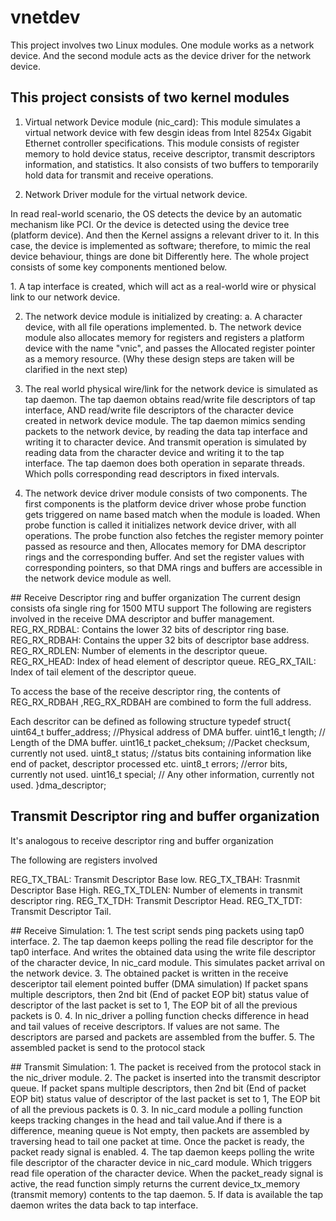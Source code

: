 # vnetdev
<p>
This project involves two Linux modules. One module works as a network device. And the second module acts as the device driver for the network device.

## This project consists of two kernel modules
1. Virtual network Device module (nic_card): This module simulates a virtual network device with few desgin ideas from Intel 8254x Gigabit Ethernet controller specifications. This module consists of register memory to hold device status, receive descriptor, transmit descriptors information, and statistics. It also consists of two buffers to temporarily hold data for transmit and receive operations.

2. Network Driver module for the virtual network device.
</p>
<p>
In read real-world scenario, the OS detects the device by an automatic mechanism like PCI. 
Or the device is detected using the device tree (platform device). And then the Kernel assigns a relevant driver to it.
In this case, the device is implemented as software; therefore, to mimic the real device behaviour, things are done bit
Differently here. The whole project consists of some key components mentioned below.
</p>
<p>
1. A tap interface is created, which will act as a real-world wire or physical link to our network device.

2. The network device module is initialized by creating:
   a. A character device, with all file operations implemented.
   b. The network device module also allocates memory for registers and registers a platform device with the name "vnic", and passes the
      Allocated register pointer as a memory resource.
   (Why these design steps are taken will be clarified in the next step)
   
3. The real world physical wire/link for the network device is simulated as tap daemon.
   The tap daemon obtains read/write file descriptors of tap interface, 
   AND read/write file descriptors of the character device created in network device module.
   The tap daemon mimics sending packets to the network device, by reading the data tap interface and writing it to character device.
   And transmit operation is simulated by reading data from the character device and writing it to the tap interface.
   The tap daemon does both operation in separate threads. Which polls corresponding read descriptors in fixed intervals.
   
4. The network device driver module consists of two components. The first components is the platform device driver whose probe function
   gets triggered on name based match when the module is loaded. When probe function is called it initializes network device driver, with 
   all operations. The probe function also fetches the register memory pointer passed as resource and then, Allocates memory for DMA 
   descriptor rings and the corresponding buffer. And set the register values with corresponding pointers, so that DMA rings and buffers are
   accessible in the network device module as well.
</p>
<p>
## Receive Descriptor ring and buffer organization
The current design consists ofa  single ring for 1500 MTU support
The following are registers involved in the receive DMA descriptor and buffer management. 
REG_RX_RDBAL: Contains the  lower 32 bits of descriptor ring base.
REG_RX_RDBAH: Contains the  upper 32 bits of descriptor base address.
REG_RX_RDLEN: Number of elements in the descriptor queue.
REG_RX_HEAD: Index of head element of descriptor queue.
REG_RX_TAIL: Index of tail element of the descriptor queue.
 
To access the base of the receive descriptor ring, the contents of REG_RX_RDBAH ,REG_RX_RDBAH are combined to form the full address.

Each descritor can be defined as following structure 
typedef struct{
    uint64_t buffer_address; //Physical address of DMA buffer. 
    uint16_t length; // Length of the DMA buffer.
    uint16_t packet_cheksum; //Packet checksum, currently not used.
    uint8_t status; //status bits containing information like end of packet, descriptor processed etc.
    uint8_t errors; //error bits, currently not used.
    uint16_t special; // Any other information, currently not used.
}dma_descriptor; 
</p>
<p>
   
## Transmit Descriptor ring and buffer organization
It's analogous to receive descriptor ring and buffer organization

The following are registers involved

REG_TX_TBAL: Transmit Descriptor Base low.
REG_TX_TBAH: Trasnmit Descriptor Base High.
REG_TX_TDLEN: Number of elements in transmit descriptor ring.
REG_TX_TDH: Transmit Descriptor Head.
REG_TX_TDT: Transmit Descriptor Tail.
</p>
<p>
## Receive Simulation:
1. The test script sends ping packets using tap0 interface.
2. The tap daemon keeps polling the read file descriptor for the tap0 interface.
   And writes the obtained data using the write file descriptor of the character device,
   In nic_card module. This simulates packet arrival on the network device.
3. The obtained packet is written in the receive desceriptor tail element pointed buffer (DMA simulation)
   If packet spans multiple descriptors, then 2nd bit (End of packet EOP bit) status value of descriptor of the last packet is set to 1,
   The EOP bit of all the previous packets is 0.  
4. In nic_driver a polling function checks difference in head and tail values of receive descriptors.
   If values are not same. The descriptors are parsed and packets are assembled from the buffer.
5. The assembled packet is send to the protocol stack      
</p>
<p>
## Transmit Simulation:
1. The packet is received from the protocol stack in the nic_driver module.
2. The packet is inserted into the transmit descriptor queue.
   If packet spans multiple descriptors, then 2nd bit (End of packet EOP bit) status value of descriptor of the last packet is set to 1,
   The EOP bit of all the previous packets is 0.  
3. In nic_card module a polling function keeps tracking changes in the head and tail value.And if there is a difference, meaning queue is
   Not empty, then packets are assembled by traversing head to tail one packet at time. 
   Once the packet is ready, the packet ready signal is enabled.
4. The tap daemon keeps polling the write file descriptor of the character device in nic_card module. 
   Which triggers read file operation of the character device. When the packet_ready signal is active, the read function simply returns
   the current device_tx_memory (transmit memory) contents to the tap daemon. 
5. If data is available the tap daemon writes the data back to tap interface.    
</p>
   
